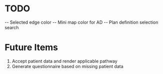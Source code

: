 # TODO

-- Selected edge color
-- Mini map color for AD
-- Plan definition selection search

# Future Items

1. Accept patient data and render applicable pathway
2. Generate questionnaire based on missing patient data
